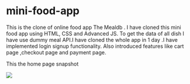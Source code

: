# mini-food-app
This is the clone of online food app The Mealdb . I have cloned this mini food app using HTML, CSS and Advanced JS. To get the data of all dish I have use dummy meal API.I have cloned the whole app in 1 day .I have implemented login signup functionality. Also introduced features like cart page ,checkout page and payment page.
<p>This the home page snapshot</p>

<img src="https://www.themealdb.com/images/media/meals/uvuyxu1503067369.jpg"/>

